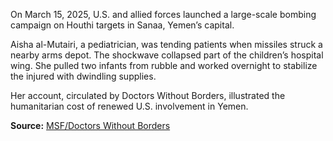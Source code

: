 
On March 15, 2025, U.S. and allied forces launched a large-scale bombing campaign on Houthi targets in Sanaa, Yemen’s capital.

Aisha al-Mutairi, a pediatrician, was tending patients when missiles struck a nearby arms depot. The shockwave collapsed part of the children’s hospital wing. She pulled two infants from rubble and worked overnight to stabilize the injured with dwindling supplies.

Her account, circulated by Doctors Without Borders, illustrated the humanitarian cost of renewed U.S. involvement in Yemen.

**Source:** [MSF/Doctors Without Borders](https://www.doctorswithoutborders.org/latest/yemen-2025)